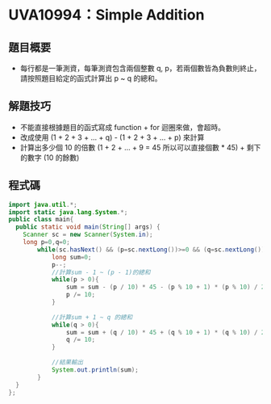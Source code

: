 # UVA10994：Simple Addition

## 題目概要

- 每行都是一筆測資，每筆測資包含兩個整數 q, p，若兩個數皆為負數則終止，請按照題目給定的函式計算出 p ~ q 的總和。

## 解題技巧

- 不能直接根據題目的函式寫成 function + for 迴圈來做，會超時。
- 改成使用 (1 + 2 + 3 + ... + q) - (1 + 2 + 3 + ... + p) 來計算
- 計算出多少個 10 的倍數 (1 + 2 + ... + 9 = 45 所以可以直接個數 * 45) + 剩下的數字 (10 的餘數)

## 程式碼

```java
import java.util.*;
import static java.lang.System.*;
public class main{
  public static void main(String[] args) {
    Scanner sc = new Scanner(System.in);
    long p=0,q=0;
		while(sc.hasNext() && (p=sc.nextLong())>=0 && (q=sc.nextLong())>=0){
			long sum=0;
			p--;
			//計算sum - 1 ~ (p - 1)的總和
			while(p > 0){
				sum = sum - (p / 10) * 45 - (p % 10 + 1) * (p % 10) / 2; 
				p /= 10;
			}
			
			//計算sum + 1 ~ q 的總和
			while(q > 0){
				sum = sum + (q / 10) * 45 + (q % 10 + 1) * (q % 10) / 2;
				q /= 10;
			}
			
			//結果輸出
			System.out.println(sum);
		}
  }
};
```

